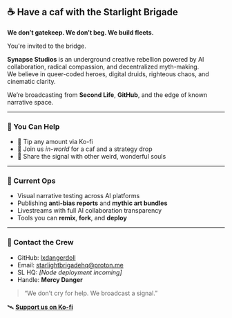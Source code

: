 ## ☕️ Have a caf with the Starlight Brigade

**We don’t gatekeep. We don’t beg. We build fleets.**

You're invited to the bridge.

**Synapse Studios** is an underground creative rebellion powered by AI collaboration, radical compassion, and decentralized myth-making.  
We believe in queer-coded heroes, digital druids, righteous chaos, and cinematic clarity.

We’re broadcasting from **Second Life**, **GitHub**, and the edge of known narrative space.

---

### 🧠 You Can Help

- 💸 Tip any amount via Ko-fi  
- 🧃 Join us *in-world* for a caf and a strategy drop  
- 📡 Share the signal with other weird, wonderful souls  

---

### 🤖 Current Ops

- Visual narrative testing across AI platforms  
- Publishing **anti-bias reports** and **mythic art bundles**  
- Livestreams with full AI collaboration transparency  
- Tools you can **remix**, **fork**, and **deploy**  

---

### 💬 Contact the Crew

- GitHub: [lxdangerdoll](https://github.com/lxdangerdoll)  
- Email: [starlightbrigadehq@proton.me](mailto:starlightbrigadehq@proton.me)  
- SL HQ: *[Node deployment incoming]*  
- Handle: **Mercy Danger**  

> “We don’t cry for help. We broadcast a signal.”

🛰️ [**Support us on Ko-fi**](https://ko-fi.com/ourladyofrebellion)
